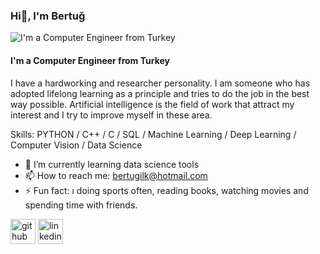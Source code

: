 ###  Hi👋, I'm Bertuğ
![I'm a Computer Engineer from Turkey](https://media-exp1.licdn.com/dms/image/C4D16AQHvmUN9tWt2uQ/profile-displaybackgroundimage-shrink_350_1400/0/1634992165047?e=2147483647&v=beta&t=6Pzit_Zq3DGTT-pVLkWJijad8YPdpWmxUC7AO-6aqqk)
#### I'm a Computer Engineer from Turkey
I have a hardworking and researcher personality. I am someone who has adopted lifelong learning as a principle and tries to do the job in the best way possible. Artificial intelligence is the field of work that attract my interest and I try to improve myself in these area.

Skills: PYTHON / C++ / C / SQL / Machine Learning / Deep Learning / Computer Vision / Data Science

- 🌱 I’m currently learning data science tools 
- 📫 How to reach me: bertugilk@hotmail.com 
- ⚡ Fun fact: ı doing sports often, reading books, watching movies and spending time with friends. 


[<img src='https://cdn.jsdelivr.net/npm/simple-icons@3.0.1/icons/github.svg' alt='github' height='40'>](https://github.com/https://github.com/bertugilk)  [<img src='https://cdn.jsdelivr.net/npm/simple-icons@3.0.1/icons/linkedin.svg' alt='linkedin' height='40'>](https://www.linkedin.com/in/www.linkedin.com/in/bertuğ-ilk-172066163/)  


